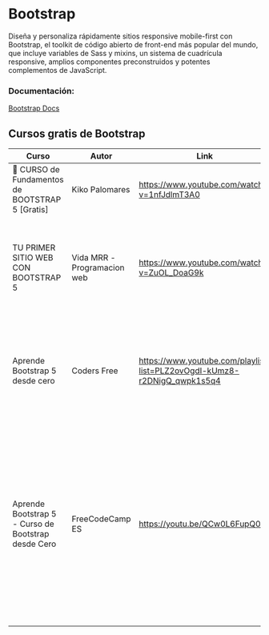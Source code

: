 # Bootstrap

Diseña y personaliza rápidamente sitios responsive mobile-first con Bootstrap, el toolkit de código abierto de front-end más popular del mundo, que incluye variables de Sass y mixins, un sistema de cuadrícula responsive, amplios componentes preconstruidos y potentes complementos de JavaScript.

### Documentación:

[Bootstrap Docs](https://getbootstrap.esdocu.com/docs/5.1/getting-started/introduction/)

## Cursos gratis de Bootstrap

| Curso | Autor | Link | Descripción |
| --- | --- | --- | --- |
| 💜 CURSO de Fundamentos de BOOTSTRAP 5 [Gratis] | Kiko Palomares | https://www.youtube.com/watch?v=1nfJdlmT3A0 | Aprende de forma rápida los conceptos básicos de Bootstrap. |
| TU PRIMER SITIO WEB CON BOOTSTRAP 5 | Vida MRR -Programacion web | https://www.youtube.com/watch?v=ZuOL_DoaG9k | Aprende de forma practica, creando una página web los conceptos mas importantes de esta libreria. |
| Aprende Bootstrap 5 desde cero | Coders Free | https://www.youtube.com/playlist?list=PLZ2ovOgdI-kUmz8-r2DNigQ_qwpk1s5q4 | En este curso aprenderás las bases del framework CSS Bootstrap y podrás utilizarlo en todos tus sitios web. |
| Aprende Bootstrap 5 - Curso de Bootstrap desde Cero | FreeCodeCamp ES | https://youtu.be/QCw0L6FupQ0 | En este curso completo de Bootstrap aprenderás cómo trabajar con la grid de Bootstrap, componentes, íconos y mucho más. Crearás un proyecto paso a paso para aplicar tu conocimiento, una página web de portafolio responsiva. |
